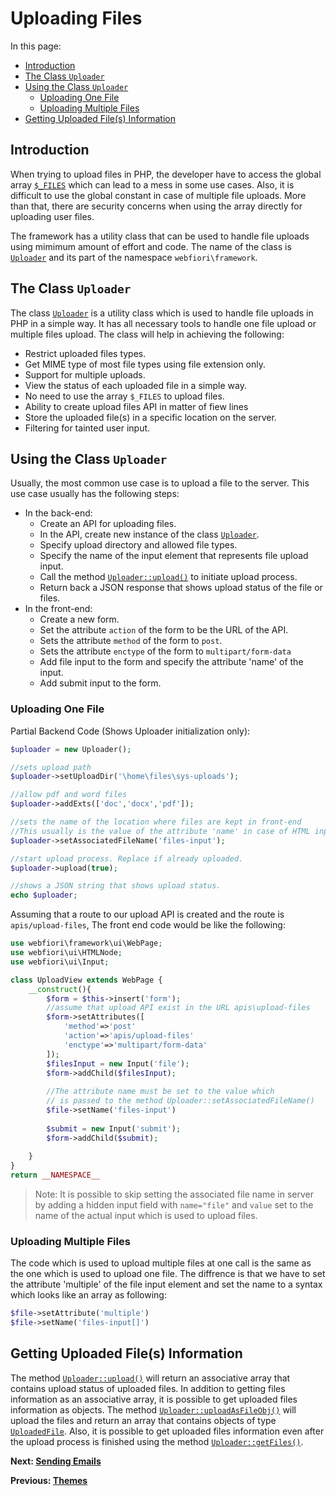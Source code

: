 # Uploading Files

In this page:
* [Introduction](#introduction)
* [The Class `Uploader`](#the-class-uploader)
* [Using the Class `Uploader`](#using-the-class-uploader)
  * [Uploading One File](#uploading-one-file)
  * [Uploading Multiple Files](#uploading-multiple-files)
* [Getting Uploaded File(s) Information](#getting-uploaded-files-information)

## Introduction

When trying to upload files in PHP, the developer have to access the global array [`$_FILES`](https://www.php.net/manual/en/reserved.variables.files.php) which can lead to a mess in some use cases. Also, it is difficult to use the global constant in case of multiple file uploads. More than that, there are security concerns when using the array directly for uploading user files.

The framework has a utility class that can be used to handle file uploads using mimimum amount of effort and code. The name of the class is [`Uploader`](https://webfiori.com/docs/webfiori/framework/Uploader) and its part of the namespace `webfiori\framework`.

## The Class `Uploader`

The class [`Uploader`](https://webfiori.com/docs/webfiori/framework/Uploader) is a utility class which is used to handle file uploads in PHP in a simple way. It has all necessary tools to handle one file upload or multiple files upload. The class will help in achieving the following:

* Restrict uploaded files types.
* Get MIME type of most file types using file extension only.
* Support for multiple uploads.
* View the status of each uploaded file in a simple way.
* No need to use the array `$_FILES` to upload files.
* Ability to create upload files API in matter of fiew lines
* Store the uploaded file(s) in a specific location on the server.
* Filtering for tainted user input.

## Using the Class `Uploader`

Usually, the most common use case is to upload a file to the server. This use case usually has the following steps:
* In the back-end:
  * Create an API for uploading files.
  * In the API, create new instance of the class [`Uploader`](https://webfiori.com/docs/webfiori/framework/Uploader#__construct).
  * Specify upload directory and allowed file types.
  * Specify the name of the input element that represents file upload input.
  * Call the method [`Uploader::upload()`](https://webfiori.com/docs/webfiori/framework/Uploader#upload) to initiate upload process.
  * Return back a JSON response that shows upload status of the file or files.
* In the front-end:
  * Create a new form.
  * Set the attribute `action` of the form to be the URL of the API.
  * Sets the attribute `method` of the form to `post`.
  * Sets the attribute `enctype` of the form to `multipart/form-data`
  * Add file input to the form and specify the attribute 'name' of the input.
  * Add submit input to the form.
  
  
### Uploading One File

Partial Backend Code (Shows Uploader initialization only):
``` php 
$uploader = new Uploader();

//sets upload path
$uploader->setUploadDir('\home\files\sys-uploads');

//allow pdf and word files
$uploader->addExts(['doc','docx','pdf']);

//sets the name of the location where files are kept in front-end
//This usually is the value of the attribute 'name' in case of HTML input element.
$uploader->setAssociatedFileName('files-input');

//start upload process. Replace if already uploaded.
$uploader->upload(true);

//shows a JSON string that shows upload status.
echo $uploader;
```

Assuming that a route to our upload API is created and the route is `apis/upload-files`, The front end code would be like the following:

``` php
use webfiori\framework\ui\WebPage;
use webfiori\ui\HTMLNode;
use webfiori\ui\Input;

class UploadView extends WebPage {
    __construct(){
        $form = $this->insert('form');
        //assume that upload API exist in the URL apis\upload-files
        $form->setAttributes([
            'method'=>'post'
            'action'=>'apis/upload-files'
            'enctype'=>'multipart/form-data'
        ]);
        $filesInput = new Input('file');
        $form->addChild($filesInput);
        
        //The attribute name must be set to the value which
        // is passed to the method Uploader::setAssociatedFileName()
        $file->setName('files-input')
        
        $submit = new Input('submit');
        $form->addChild($submit);
        
    }
}
return __NAMESPACE__
```

> Note: It is possible to skip setting the associated file name in server by adding a hidden input field with `name="file"` and `value` set to the name of the actual input which is used to upload files.

### Uploading Multiple Files

The code which is used to upload multiple files at one call is the same as the one which is used to upload one file. The diffrence is that we have to set the attribute 'multiple' of the file input element and set the name to a syntax which looks like an array as following:

``` php
$file->setAttribute('multiple')
$file->setName('files-input[]')
```

## Getting Uploaded File(s) Information

The method [`Uploader::upload()`](https://webfiori.com/docs/webfiori/framework/Uploader#upload) will return an associative array that contains upload status of uploaded files. In addition to getting files information as an associative array, it is possible to get uploaded files information as objects. The method [`Uploader::uploadAsFileObj()`](https://webfiori.com/docs/webfiori/framework/Uploader#uploadAsFileObj) will upload the files and return an array that contains objects of type [`UploadedFile`](https://webfiori.com/docs/webfiori/framework/UploadedFile). Also, it is possible to get uploaded files information even after the upload process is finished using the method [`Uploader::getFiles()`](https://webfiori.com/docs/webfiori/framework/Uploader#getFiles).


**Next: [Sending Emails](learn/sending-emails)**

**Previous: [Themes](learn/themes)**
